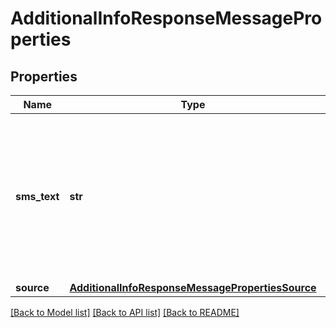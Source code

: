 # AdditionalInfoResponseMessageProperties

## Properties
Name | Type | Description | Notes
------------ | ------------- | ------------- | -------------
**sms_text** | **str** | This is a plaintext summary of the alert content, although note that it may contain HTML entities such as &amp;nbsp;.  | [optional] 
**source** | [**AdditionalInfoResponseMessagePropertiesSource**](AdditionalInfoResponseMessagePropertiesSource.md) |  | [optional] 

[[Back to Model list]](../README.md#documentation-for-models) [[Back to API list]](../README.md#documentation-for-api-endpoints) [[Back to README]](../README.md)


